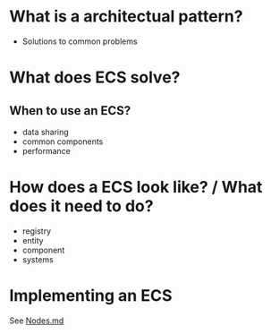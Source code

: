 # What is a architectual pattern?
* Solutions to common problems

# What does ECS solve?
## When to use an ECS?
* data sharing
* common components
* performance

# How does a ECS look like? / What does it need to do?
* registry
* entity
* component
* systems

# Implementing an ECS
See [Nodes.md](./Notes.md)
